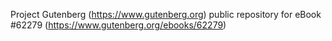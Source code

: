Project Gutenberg (https://www.gutenberg.org) public repository for eBook #62279 (https://www.gutenberg.org/ebooks/62279)
